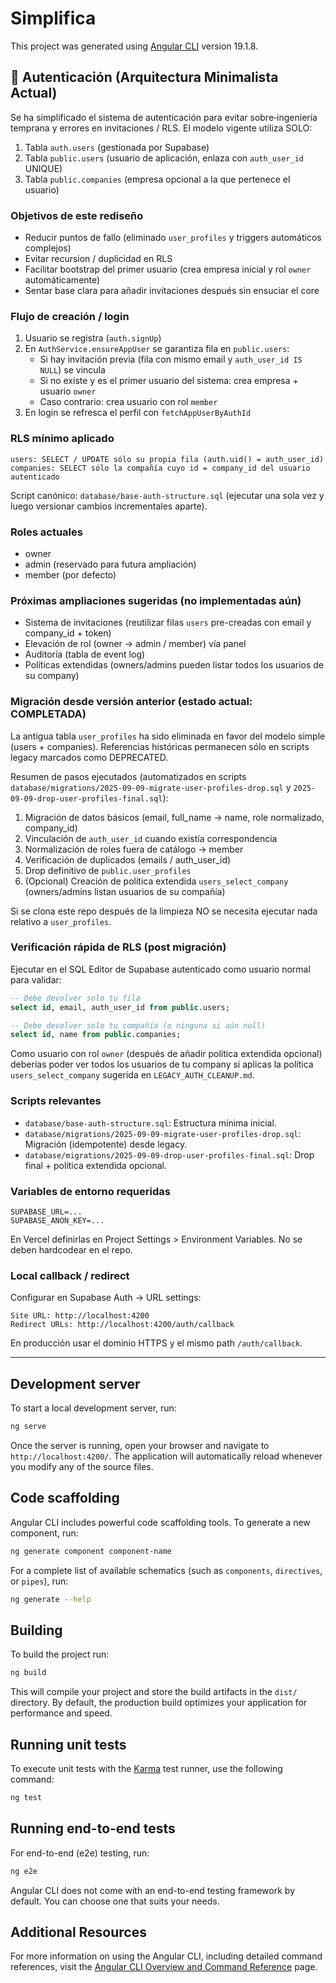# Simplifica

This project was generated using [Angular CLI](https://github.com/angular/angular-cli) version 19.1.8.

## 🔐 Autenticación (Arquitectura Minimalista Actual)

Se ha simplificado el sistema de autenticación para evitar sobre‑ingeniería temprana y errores en invitaciones / RLS. El modelo vigente utiliza SOLO:

1. Tabla `auth.users` (gestionada por Supabase)
2. Tabla `public.users` (usuario de aplicación, enlaza con `auth_user_id` UNIQUE)
3. Tabla `public.companies` (empresa opcional a la que pertenece el usuario)

### Objetivos de este rediseño
- Reducir puntos de fallo (eliminado `user_profiles` y triggers automáticos complejos)
- Evitar recursion / duplicidad en RLS
- Facilitar bootstrap del primer usuario (crea empresa inicial y rol `owner` automáticamente)
- Sentar base clara para añadir invitaciones después sin ensuciar el core

### Flujo de creación / login
1. Usuario se registra (`auth.signUp`)
2. En `AuthService.ensureAppUser` se garantiza fila en `public.users`:
	- Si hay invitación previa (fila con mismo email y `auth_user_id IS NULL`) se vincula
	- Si no existe y es el primer usuario del sistema: crea empresa + usuario `owner`
	- Caso contrario: crea usuario con rol `member`
3. En login se refresca el perfil con `fetchAppUserByAuthId`

### RLS mínimo aplicado
```
users: SELECT / UPDATE sólo su propia fila (auth.uid() = auth_user_id)
companies: SELECT sólo la compañía cuyo id = company_id del usuario autenticado
```

Script canónico: `database/base-auth-structure.sql` (ejecutar una sola vez y luego versionar cambios incrementales aparte).

### Roles actuales
- owner
- admin (reservado para futura ampliación)
- member (por defecto)

### Próximas ampliaciones sugeridas (no implementadas aún)
- Sistema de invitaciones (reutilizar filas `users` pre-creadas con email y company_id + token)
- Elevación de rol (owner -> admin / member) vía panel
- Auditoría (tabla de event log)
- Políticas extendidas (owners/admins pueden listar todos los usuarios de su company)

### Migración desde versión anterior (estado actual: COMPLETADA)
La antigua tabla `user_profiles` ha sido eliminada en favor del modelo simple (users + companies). Referencias históricas permanecen sólo en scripts legacy marcados como DEPRECATED.

Resumen de pasos ejecutados (automatizados en scripts `database/migrations/2025-09-09-migrate-user-profiles-drop.sql` y `2025-09-09-drop-user-profiles-final.sql`):
1. Migración de datos básicos (email, full_name -> name, role normalizado, company_id)
2. Vinculación de `auth_user_id` cuando existía correspondencia
3. Normalización de roles fuera de catálogo -> member
4. Verificación de duplicados (emails / auth_user_id)
5. Drop definitivo de `public.user_profiles`
6. (Opcional) Creación de política extendida `users_select_company` (owners/admins listan usuarios de su compañía)

Si se clona este repo después de la limpieza NO se necesita ejecutar nada relativo a `user_profiles`.

### Verificación rápida de RLS (post migración)
Ejecutar en el SQL Editor de Supabase autenticado como usuario normal para validar:
```sql
-- Debe devolver solo tu fila
select id, email, auth_user_id from public.users;

-- Debe devolver solo tu compañía (o ninguna si aún null)
select id, name from public.companies;
```
Como usuario con rol `owner` (después de añadir política extendida opcional) deberías poder ver todos los usuarios de tu company si aplicas la política `users_select_company` sugerida en `LEGACY_AUTH_CLEANUP.md`.

### Scripts relevantes
- `database/base-auth-structure.sql`: Estructura mínima inicial.
- `database/migrations/2025-09-09-migrate-user-profiles-drop.sql`: Migración (idempotente) desde legacy.
- `database/migrations/2025-09-09-drop-user-profiles-final.sql`: Drop final + política extendida opcional.

### Variables de entorno requeridas
```
SUPABASE_URL=...
SUPABASE_ANON_KEY=...
```
En Vercel definirlas en Project Settings > Environment Variables. No se deben hardcodear en el repo.

### Local callback / redirect
Configurar en Supabase Auth -> URL settings:
```
Site URL: http://localhost:4200
Redirect URLs: http://localhost:4200/auth/callback
```
En producción usar el dominio HTTPS y el mismo path `/auth/callback`.

---

## Development server

To start a local development server, run:

```bash
ng serve
```

Once the server is running, open your browser and navigate to `http://localhost:4200/`. The application will automatically reload whenever you modify any of the source files.

## Code scaffolding

Angular CLI includes powerful code scaffolding tools. To generate a new component, run:

```bash
ng generate component component-name
```

For a complete list of available schematics (such as `components`, `directives`, or `pipes`), run:

```bash
ng generate --help
```

## Building

To build the project run:

```bash
ng build
```

This will compile your project and store the build artifacts in the `dist/` directory. By default, the production build optimizes your application for performance and speed.

## Running unit tests

To execute unit tests with the [Karma](https://karma-runner.github.io) test runner, use the following command:

```bash
ng test
```

## Running end-to-end tests

For end-to-end (e2e) testing, run:

```bash
ng e2e
```

Angular CLI does not come with an end-to-end testing framework by default. You can choose one that suits your needs.

## Additional Resources

For more information on using the Angular CLI, including detailed command references, visit the [Angular CLI Overview and Command Reference](https://angular.dev/tools/cli) page.
